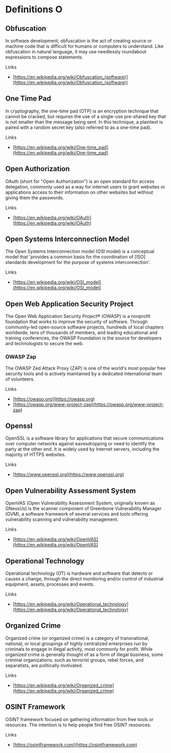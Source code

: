 # Definitions O

## Obfuscation
In software development, obfuscation is the act of creating source or machine code that is difficult for humans or computers to understand.
Like obfuscation in natural language, it may use needlessly roundabout expressions to compose statements.

Links
- [https://en.wikipedia.org/wiki/Obfuscation_(software)](https://en.wikipedia.org/wiki/Obfuscation_(software))

## One Time Pad
In cryptography, the one-time pad (OTP) is an encryption technique that cannot be cracked, but requires the use of a single-use pre-shared key that is not smaller than the message being sent.
In this technique, a plaintext is paired with a random secret key (also referred to as a one-time pad).

Links
- [https://en.wikipedia.org/wiki/One-time_pad](https://en.wikipedia.org/wiki/One-time_pad)

## Open Authorization
OAuth (short for "Open Authorization") is an open standard for access delegation, commonly used as a way for internet users to grant websites or applications access to their information on other websites but without giving them the passwords.

Links
- [https://en.wikipedia.org/wiki/OAuth](https://en.wikipedia.org/wiki/OAuth)

## Open Systems Interconnection Model
The Open Systems Interconnection model (OSI model) is a conceptual model that 'provides a common basis for the coordination of [ISO] standards development for the purpose of systems interconnection'.

Links
- [https://en.wikipedia.org/wiki/OSI_model](https://en.wikipedia.org/wiki/OSI_model)

## Open Web Application Security Project
The Open Web Application Security Project® (OWASP) is a nonprofit foundation that works to improve the security of software.
Through community-led open-source software projects, hundreds of local chapters worldwide, tens of thousands of members, and leading educational and training conferences, the OWASP Foundation is the source for developers and technologists to secure the web.

### OWASP Zap
The OWASP Zed Attack Proxy (ZAP) is one of the world's most popular free security tools and is actively maintained by a dedicated international team of volunteers.

Links
- [https://owasp.org](https://owasp.org)
- [https://owasp.org/www-project-zap](https://owasp.org/www-project-zap)

## Openssl
OpenSSL is a software library for applications that secure communications over computer networks against eavesdropping or need to identify the party at the other end.
It is widely used by Internet servers, including the majority of HTTPS websites.

Links
- [https://www.openssl.org](https://www.openssl.org)

## Open Vulnerability Assessment System
OpenVAS (Open Vulnerability Assessment System, originally known as GNessUs) is the scanner component of Greenbone Vulnerability Manager (GVM), a software framework of several services and tools offering vulnerability scanning and vulnerability management.

Links
- [https://en.wikipedia.org/wiki/OpenVAS](https://en.wikipedia.org/wiki/OpenVAS)

## Operational Technology
Operational technology (OT) is hardware and software that detects or causes a change, through the direct monitoring and/or control of industrial equipment, assets, processes and events.

Links
- [https://en.wikipedia.org/wiki/Operational_technology](https://en.wikipedia.org/wiki/Operational_technology)

## Organized Crime
Organized crime (or organized crime) is a category of transnational, national, or local groupings of highly centralized enterprises run by criminals to engage in illegal activity, most commonly for profit. While organized crime is generally thought of as a form of illegal business, some criminal organizations, such as terrorist groups, rebel forces, and separatists, are politically motivated.

Links
- [https://en.wikipedia.org/wiki/Organized_crime](https://en.wikipedia.org/wiki/Organized_crime)

## OSINT Framework
OSINT framework focused on gathering information from free tools or resources. The intention is to help people find free OSINT resources.

Links
- [https://osintframework.com](https://osintframework.com)
